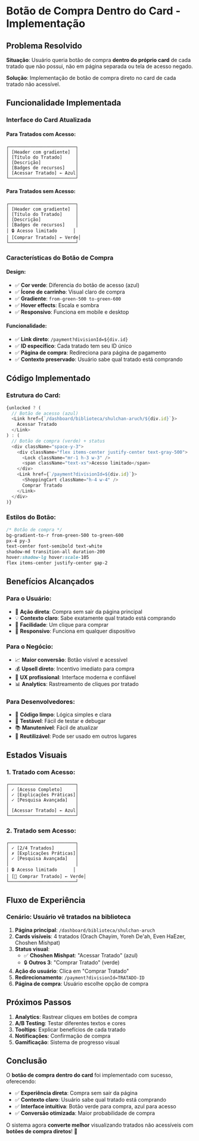 # Botão de Compra Dentro do Card - Implementação

## Problema Resolvido

**Situação**: Usuário queria botão de compra **dentro do próprio card** de cada tratado que não possui, não em página separada ou tela de acesso negado.

**Solução**: Implementação de botão de compra direto no card de cada tratado não acessível.

## Funcionalidade Implementada

### **Interface do Card Atualizada**

#### **Para Tratados com Acesso**:
```
┌─────────────────────────┐
│ [Header com gradiente]  │
│ [Título do Tratado]     │
│ [Descrição]             │
│ [Badges de recursos]    │
│ [Acessar Tratado] ← Azul│
└─────────────────────────┘
```

#### **Para Tratados sem Acesso**:
```
┌─────────────────────────┐
│ [Header com gradiente]  │
│ [Título do Tratado]     │
│ [Descrição]             │
│ [Badges de recursos]    │
│ 🔒 Acesso limitado      │
│ [Comprar Tratado] ← Verde│
└─────────────────────────┘
```

### **Características do Botão de Compra**

#### **Design**:
- ✅ **Cor verde**: Diferencia do botão de acesso (azul)
- ✅ **Ícone de carrinho**: Visual claro de compra
- ✅ **Gradiente**: `from-green-500 to-green-600`
- ✅ **Hover effects**: Escala e sombra
- ✅ **Responsivo**: Funciona em mobile e desktop

#### **Funcionalidade**:
- ✅ **Link direto**: `/payment?divisionId=${div.id}`
- ✅ **ID específico**: Cada tratado tem seu ID único
- ✅ **Página de compra**: Redireciona para página de pagamento
- ✅ **Contexto preservado**: Usuário sabe qual tratado está comprando

## Código Implementado

### **Estrutura do Card**:
```typescript
{unlocked ? (
  // Botão de acesso (azul)
  <Link href={`/dashboard/biblioteca/shulchan-aruch/${div.id}`}>
    Acessar Tratado
  </Link>
) : (
  // Botão de compra (verde) + status
  <div className="space-y-3">
    <div className="flex items-center justify-center text-gray-500">
      <Lock className="mr-1 h-3 w-3" />
      <span className="text-xs">Acesso limitado</span>
    </div>
    <Link href={`/payment?divisionId=${div.id}`}>
      <ShoppingCart className="h-4 w-4" />
      Comprar Tratado
    </Link>
  </div>
)}
```

### **Estilos do Botão**:
```css
/* Botão de compra */
bg-gradient-to-r from-green-500 to-green-600
px-4 py-3
text-center font-semibold text-white
shadow-md transition-all duration-200
hover:shadow-lg hover:scale-105
flex items-center justify-center gap-2
```

## Benefícios Alcançados

### **Para o Usuário**:
- 🎯 **Ação direta**: Compra sem sair da página principal
- 💡 **Contexto claro**: Sabe exatamente qual tratado está comprando
- 🚀 **Facilidade**: Um clique para comprar
- 📱 **Responsivo**: Funciona em qualquer dispositivo

### **Para o Negócio**:
- 📈 **Maior conversão**: Botão visível e acessível
- 💰 **Upsell direto**: Incentivo imediato para compra
- 🎨 **UX profissional**: Interface moderna e confiável
- 📊 **Analytics**: Rastreamento de cliques por tratado

### **Para Desenvolvedores**:
- 🔧 **Código limpo**: Lógica simples e clara
- 🧪 **Testável**: Fácil de testar e debugar
- 📚 **Manutenível**: Fácil de atualizar
- 🔄 **Reutilizável**: Pode ser usado em outros lugares

## Estados Visuais

### **1. Tratado com Acesso**:
```
┌─────────────────────────┐
│ ✓ [Acesso Completo]     │
│ ✓ [Explicações Práticas]│
│ ✓ [Pesquisa Avançada]   │
│                         │
│ [Acessar Tratado] ← Azul│
└─────────────────────────┘
```

### **2. Tratado sem Acesso**:
```
┌─────────────────────────┐
│ ✓ [2/4 Tratados]        │
│ ✗ [Explicações Práticas]│
│ ✓ [Pesquisa Avançada]   │
│                         │
│ 🔒 Acesso limitado      │
│ [🛒 Comprar Tratado] ← Verde│
└─────────────────────────┘
```

## Fluxo de Experiência

### **Cenário**: Usuário vê tratados na biblioteca

1. **Página principal**: `/dashboard/biblioteca/shulchan-aruch`
2. **Cards visíveis**: 4 tratados (Orach Chayim, Yoreh De'ah, Even HaEzer, Choshen Mishpat)
3. **Status visual**: 
   - ✅ **Choshen Mishpat**: "Acessar Tratado" (azul)
   - 🔒 **Outros 3**: "Comprar Tratado" (verde)
4. **Ação do usuário**: Clica em "Comprar Tratado"
5. **Redirecionamento**: `/payment?divisionId=TRATADO-ID`
6. **Página de compra**: Usuário escolhe opção de compra

## Próximos Passos

1. **Analytics**: Rastrear cliques em botões de compra
2. **A/B Testing**: Testar diferentes textos e cores
3. **Tooltips**: Explicar benefícios de cada tratado
4. **Notificações**: Confirmação de compra
5. **Gamificação**: Sistema de progresso visual

## Conclusão

O **botão de compra dentro do card** foi implementado com sucesso, oferecendo:

- ✅ **Experiência direta**: Compra sem sair da página
- ✅ **Contexto claro**: Usuário sabe qual tratado está comprando
- ✅ **Interface intuitiva**: Botão verde para compra, azul para acesso
- ✅ **Conversão otimizada**: Maior probabilidade de compra

O sistema agora **converte melhor** visualizando tratados não acessíveis com **botões de compra diretos**! 🎉
